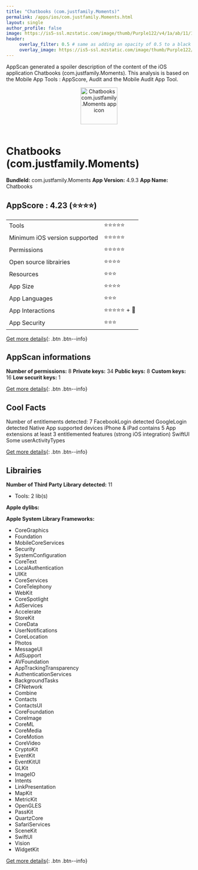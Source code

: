 ```yaml
---
title: "Chatbooks (com.justfamily.Moments)"
permalink: /apps/ios/com.justfamily.Moments.html
layout: single
author_profile: false
image: https://is5-ssl.mzstatic.com/image/thumb/Purple122/v4/1a/ab/11/1aab1139-f027-60e7-b12a-7a9610a6484b/AppIcon-0-1x_U007emarketing-0-10-0-sRGB-85-220.png/512x512bb.jpg
header: 
     overlay_filter: 0.5 # same as adding an opacity of 0.5 to a black background
     overlay_image: https://is5-ssl.mzstatic.com/image/thumb/Purple122/v4/1a/ab/11/1aab1139-f027-60e7-b12a-7a9610a6484b/AppIcon-0-1x_U007emarketing-0-10-0-sRGB-85-220.png/512x512bb.jpg
---
```

AppScan generated a spoiler description of the content of the iOS application Chatbooks (com.justfamily.Moments). This analysis is based on the Mobile App Tools : AppScore, Audit and the Mobile Audit App Tool.

  
  
<div style="text-align: center;"><img src="https://is5-ssl.mzstatic.com/image/thumb/Purple122/v4/1a/ab/11/1aab1139-f027-60e7-b12a-7a9610a6484b/AppIcon-0-1x_U007emarketing-0-10-0-sRGB-85-220.png/512x512bb.jpg" width="100" height="100" alt="Chatbooks com.justfamily.Moments app icon"></div></br>
  
# Chatbooks (com.justfamily.Moments)

**BundleId:** com.justfamily.Moments
**App Version:** 4.9.3
**App Name:** Chatbooks


## AppScore : 4.23 (⭐️⭐️⭐️⭐️) 

<table>
<tr><td> Tools </td><td> ⭐️⭐️⭐️⭐️⭐️ </td></tr>
<tr><td> Minimum iOS version supported </td><td> ⭐️⭐️⭐️⭐️⭐️ </td></tr>
<tr><td> Permissions </td><td> ⭐️⭐️⭐️⭐️⭐️ </td></tr>
<tr><td> Open source librairies </td><td> ⭐️⭐️⭐️⭐️ </td></tr>
<tr><td> Resources </td><td> ⭐️⭐️⭐️ </td></tr>
<tr><td> App Size </td><td> ⭐️⭐️⭐️⭐️ </td></tr>
<tr><td> App Languages </td><td> ⭐️⭐️⭐️ </td></tr>
<tr><td> App Interactions </td><td> ⭐️⭐️⭐️⭐️⭐️ + 🌟 </td></tr>
<tr><td> App Security </td><td> ⭐️⭐️⭐️ </td></tr>
</table>

[Get more details](/pricing.html){: .btn .btn--info}  
  
## AppScan informations 

**Number of permissions:** 8
**Private keys:** 34
**Public keys:** 8
**Custom keys:** 16
**Low securit keys:** 1
  
[Get more details](/pricing.html){: .btn .btn--info}

## Cool Facts

Number of entitlements detected: 7
FacebookLogin detected
GoogleLogin detected
Native App
supported devices iPhone & iPad
contains 5 App extensions
at least 3 entitlemented features (strong iOS integration)
SwiftUI
Some userActivityTypes
  
[Get more details](/pricing.html){: .btn .btn--info}

## Librairies 
**Number of Third Party Library detected:** 11
- Tools: 2 lib(s)

**Apple dylibs:**


**Apple System Library Frameworks:**
- CoreGraphics
- Foundation
- MobileCoreServices
- Security
- SystemConfiguration
- CoreText
- LocalAuthentication
- UIKit
- CoreServices
- CoreTelephony
- WebKit
- CoreSpotlight
- AdServices
- Accelerate
- StoreKit
- CoreData
- UserNotifications
- CoreLocation
- Photos
- MessageUI
- AdSupport
- AVFoundation
- AppTrackingTransparency
- AuthenticationServices
- BackgroundTasks
- CFNetwork
- Combine
- Contacts
- ContactsUI
- CoreFoundation
- CoreImage
- CoreML
- CoreMedia
- CoreMotion
- CoreVideo
- CryptoKit
- EventKit
- EventKitUI
- GLKit
- ImageIO
- Intents
- LinkPresentation
- MapKit
- MetricKit
- OpenGLES
- PassKit
- QuartzCore
- SafariServices
- SceneKit
- SwiftUI
- Vision
- WidgetKit


  
[Get more details](/pricing.html){: .btn .btn--info}

